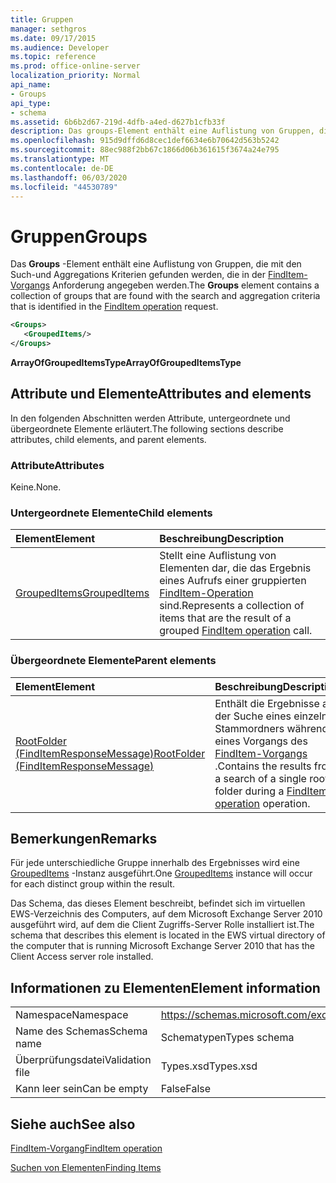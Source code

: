 ```yaml
---
title: Gruppen
manager: sethgros
ms.date: 09/17/2015
ms.audience: Developer
ms.topic: reference
ms.prod: office-online-server
localization_priority: Normal
api_name:
- Groups
api_type:
- schema
ms.assetid: 6b6b2d67-219d-4dfb-a4ed-d627b1cfb33f
description: Das groups-Element enthält eine Auflistung von Gruppen, die mit den Such-und Aggregations Kriterien gefunden werden, die in der FindItem-Vorgangsanforderung angegeben werden.
ms.openlocfilehash: 915d9dffd6d8cec1def6634e6b70642d563b5242
ms.sourcegitcommit: 88ec988f2bb67c1866d06b361615f3674a24e795
ms.translationtype: MT
ms.contentlocale: de-DE
ms.lasthandoff: 06/03/2020
ms.locfileid: "44530789"
---
```

# <a name="groups"></a><span data-ttu-id="3a234-103">Gruppen</span><span class="sxs-lookup"><span data-stu-id="3a234-103">Groups</span></span>

<span data-ttu-id="3a234-104">Das **Groups** -Element enthält eine Auflistung von Gruppen, die mit den Such-und Aggregations Kriterien gefunden werden, die in der [FindItem-Vorgangs](finditem-operation.md) Anforderung angegeben werden.</span><span class="sxs-lookup"><span data-stu-id="3a234-104">The **Groups** element contains a collection of groups that are found with the search and aggregation criteria that is identified in the [FindItem operation](finditem-operation.md) request.</span></span> 
  
```xml
<Groups>
   <GroupedItems/>
</Groups>
```

 <span data-ttu-id="3a234-105">**ArrayOfGroupedItemsType**</span><span class="sxs-lookup"><span data-stu-id="3a234-105">**ArrayOfGroupedItemsType**</span></span>
## <a name="attributes-and-elements"></a><span data-ttu-id="3a234-106">Attribute und Elemente</span><span class="sxs-lookup"><span data-stu-id="3a234-106">Attributes and elements</span></span>

<span data-ttu-id="3a234-107">In den folgenden Abschnitten werden Attribute, untergeordnete und übergeordnete Elemente erläutert.</span><span class="sxs-lookup"><span data-stu-id="3a234-107">The following sections describe attributes, child elements, and parent elements.</span></span>
  
### <a name="attributes"></a><span data-ttu-id="3a234-108">Attribute</span><span class="sxs-lookup"><span data-stu-id="3a234-108">Attributes</span></span>

<span data-ttu-id="3a234-109">Keine.</span><span class="sxs-lookup"><span data-stu-id="3a234-109">None.</span></span>
  
### <a name="child-elements"></a><span data-ttu-id="3a234-110">Untergeordnete Elemente</span><span class="sxs-lookup"><span data-stu-id="3a234-110">Child elements</span></span>

|<span data-ttu-id="3a234-111">**Element**</span><span class="sxs-lookup"><span data-stu-id="3a234-111">**Element**</span></span>|<span data-ttu-id="3a234-112">**Beschreibung**</span><span class="sxs-lookup"><span data-stu-id="3a234-112">**Description**</span></span>|
|:-----|:-----|
|[<span data-ttu-id="3a234-113">GroupedItems</span><span class="sxs-lookup"><span data-stu-id="3a234-113">GroupedItems</span></span>](groupeditems.md) <br/> |<span data-ttu-id="3a234-114">Stellt eine Auflistung von Elementen dar, die das Ergebnis eines Aufrufs einer gruppierten [FindItem-Operation](finditem-operation.md) sind.</span><span class="sxs-lookup"><span data-stu-id="3a234-114">Represents a collection of items that are the result of a grouped [FindItem operation](finditem-operation.md) call.</span></span>  <br/> |
   
### <a name="parent-elements"></a><span data-ttu-id="3a234-115">Übergeordnete Elemente</span><span class="sxs-lookup"><span data-stu-id="3a234-115">Parent elements</span></span>

|<span data-ttu-id="3a234-116">**Element**</span><span class="sxs-lookup"><span data-stu-id="3a234-116">**Element**</span></span>|<span data-ttu-id="3a234-117">**Beschreibung**</span><span class="sxs-lookup"><span data-stu-id="3a234-117">**Description**</span></span>|
|:-----|:-----|
|[<span data-ttu-id="3a234-118">RootFolder (FindItemResponseMessage)</span><span class="sxs-lookup"><span data-stu-id="3a234-118">RootFolder (FindItemResponseMessage)</span></span>](rootfolder-finditemresponsemessage.md) <br/> |<span data-ttu-id="3a234-119">Enthält die Ergebnisse aus der Suche eines einzelnen Stammordners während eines Vorgangs des [FindItem-Vorgangs](finditem-operation.md) .</span><span class="sxs-lookup"><span data-stu-id="3a234-119">Contains the results from a search of a single root folder during a [FindItem operation](finditem-operation.md) operation.</span></span>  <br/> |
   
## <a name="remarks"></a><span data-ttu-id="3a234-120">Bemerkungen</span><span class="sxs-lookup"><span data-stu-id="3a234-120">Remarks</span></span>

<span data-ttu-id="3a234-121">Für jede unterschiedliche Gruppe innerhalb des Ergebnisses wird eine [GroupedItems](groupeditems.md) -Instanz ausgeführt.</span><span class="sxs-lookup"><span data-stu-id="3a234-121">One [GroupedItems](groupeditems.md) instance will occur for each distinct group within the result.</span></span> 
  
<span data-ttu-id="3a234-122">Das Schema, das dieses Element beschreibt, befindet sich im virtuellen EWS-Verzeichnis des Computers, auf dem Microsoft Exchange Server 2010 ausgeführt wird, auf dem die Client Zugriffs-Server Rolle installiert ist.</span><span class="sxs-lookup"><span data-stu-id="3a234-122">The schema that describes this element is located in the EWS virtual directory of the computer that is running Microsoft Exchange Server 2010 that has the Client Access server role installed.</span></span>
  
## <a name="element-information"></a><span data-ttu-id="3a234-123">Informationen zu Elementen</span><span class="sxs-lookup"><span data-stu-id="3a234-123">Element information</span></span>

|||
|:-----|:-----|
|<span data-ttu-id="3a234-124">Namespace</span><span class="sxs-lookup"><span data-stu-id="3a234-124">Namespace</span></span>  <br/> |https://schemas.microsoft.com/exchange/services/2006/types  <br/> |
|<span data-ttu-id="3a234-125">Name des Schemas</span><span class="sxs-lookup"><span data-stu-id="3a234-125">Schema name</span></span>  <br/> |<span data-ttu-id="3a234-126">Schematypen</span><span class="sxs-lookup"><span data-stu-id="3a234-126">Types schema</span></span>  <br/> |
|<span data-ttu-id="3a234-127">Überprüfungsdatei</span><span class="sxs-lookup"><span data-stu-id="3a234-127">Validation file</span></span>  <br/> |<span data-ttu-id="3a234-128">Types.xsd</span><span class="sxs-lookup"><span data-stu-id="3a234-128">Types.xsd</span></span>  <br/> |
|<span data-ttu-id="3a234-129">Kann leer sein</span><span class="sxs-lookup"><span data-stu-id="3a234-129">Can be empty</span></span>  <br/> |<span data-ttu-id="3a234-130">False</span><span class="sxs-lookup"><span data-stu-id="3a234-130">False</span></span>  <br/> |
   
## <a name="see-also"></a><span data-ttu-id="3a234-131">Siehe auch</span><span class="sxs-lookup"><span data-stu-id="3a234-131">See also</span></span>



[<span data-ttu-id="3a234-132">FindItem-Vorgang</span><span class="sxs-lookup"><span data-stu-id="3a234-132">FindItem operation</span></span>](finditem-operation.md)


[<span data-ttu-id="3a234-133">Suchen von Elementen</span><span class="sxs-lookup"><span data-stu-id="3a234-133">Finding Items</span></span>](https://msdn.microsoft.com/library/63af1f9c-464b-4fca-9ae3-3d60f24ca93c%28Office.15%29.aspx)

